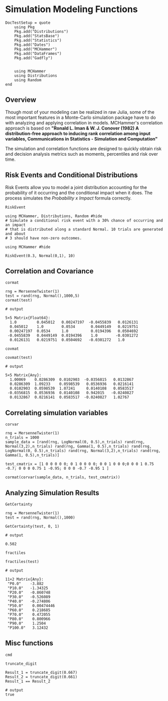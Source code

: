 # Simulation Modeling Functions

```@meta
DocTestSetup = quote
    using Pkg
    Pkg.add("Distributions")
    Pkg.add("StatsBase")
    Pkg.add("Statistics")
    Pkg.add("Dates")
    Pkg.add("MCHammer")
    Pkg.add("DataFrames")
    Pkg.add("Gadfly")


    using MCHammer
    using Distributions
    using Random
end
```

## Overview

Though most of your modeling can be realized in raw Julia, some of the most important features in a Monte-Carlo simulation package have to do with analyzing and applying correlation in models. MCHammer's correlation approach is based on **"Ronald L. Iman & W. J. Conover (1982) A distribution-free approach to inducing rank correlation among input variables, Communications in Statistics - Simulation and Computation"**

The simulation and correlation functions are designed to quickly obtain risk and decision analysis metrics such as moments, percentiles and risk over time.

## Risk Events and Conditional Distributions
Risk Events allow you to model a joint distribution accounting for the probability of it occurring and the conditional impact when it does. The process simulates the *Probability x Impact* formula correctly.

```@docs
RiskEvent
```

```@example ConditionalEvent
using MCHammer, Distributions, Random #hide
# Simulate a conditional risk event with a 30% chance of occurring and an impact
# that is distributed along a standard Normal. 10 trials are generated and about
# 3 should have non-zero outcomes.

using MCHammer #hide

RiskEvent(0.3, Normal(0,1), 10)
```

## Correlation and Covariance



```@docs
cormat
```
```jldoctest matrix
rng = MersenneTwister(1)
test = rand(rng, Normal(),1000,5)
cormat(test)

# output

5×5 Matrix{Float64}:
  1.0         0.045012   0.00247197  -0.0455839   0.0126131
  0.045012    1.0        0.0534       0.0449149   0.0219751
  0.00247197  0.0534     1.0          0.0194396   0.0504692
 -0.0455839   0.0449149  0.0194396    1.0        -0.0301272
  0.0126131   0.0219751  0.0504692   -0.0301272   1.0
```

```@docs
covmat
```
```jldoctest matrix
covmat(test)

# output

5×5 Matrix{Any}:
  1.00069    0.0286309  0.0102903  -0.0356815   0.0132867
  0.0286309  1.09233    0.0598539   0.0536936   0.0216141
  0.0102903  0.0598539  1.07241     0.0140108   0.0583517
 -0.0356815  0.0536936  0.0140108   0.942015   -0.0240827
  0.0132867  0.0216141  0.0583517  -0.0240827   1.02767
```


## Correlating simulation variables
```@docs
corvar
```
```jldoctest correlating_vars
rng = MersenneTwister(1)
n_trials = 1000
sample_data = [rand(rng, LogNormal(0, 0.5),n_trials) rand(rng, Normal(3,2),n_trials) rand(rng, Gamma(1, 0.5),n_trials) rand(rng, LogNormal(0, 0.5),n_trials) rand(rng, Normal(3,2),n_trials) rand(rng, Gamma(1, 0.5),n_trials)]

test_cmatrix = [1 0 0 0 0 0; 0 1 0 0 0 0; 0 0 1 0 0 0;0 0 0 1 0.75 -0.7; 0 0 0 0.75 1 -0.95; 0 0 0 -0.7 -0.95 1 ]

cormat(corvar(sample_data, n_trials, test_cmatrix))

```
## Analyzing Simulation Results
```@docs
GetCertainty
```
```jldoctest dist_ex
rng = MersenneTwister(1)
test = rand(rng, Normal(),1000)

GetCertainty(test, 0, 1)

# output

0.502
```

```@docs
fractiles
```
```jldoctest dist_ex
fractiles(test)

# output

11×2 Matrix{Any}:
 "P0.0"    -3.882
 "P10.0"   -1.34325
 "P20.0"   -0.860748
 "P30.0"   -0.526089
 "P40.0"   -0.274806
 "P50.0"    0.00474446
 "P60.0"    0.218685
 "P70.0"    0.472055
 "P80.0"    0.800966
 "P90.0"    1.2504
 "P100.0"   3.12432

```

## Misc functions
```@docs
cmd
```
```@docs
truncate_digit
```
```jldoctest truncate
Result_1 = truncate_digit(0.667)
Result_2 = truncate_digit(0.661)
Result_1 == Result_2

# output
true
```

